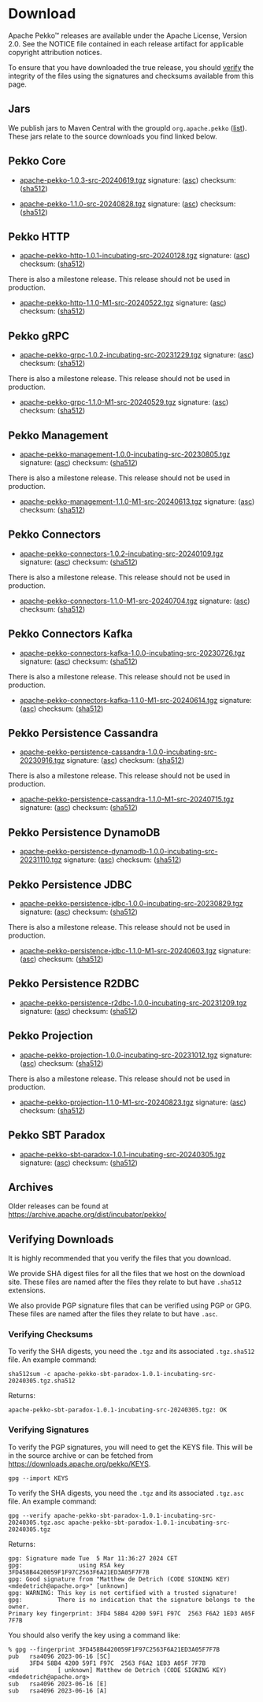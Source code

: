 # Download

Apache Pekko™ releases are available under the Apache License, Version 2.0.
See the NOTICE file contained in each release artifact for applicable copyright attribution notices.

To ensure that you have downloaded the true release, you should [verify](#verifying-downloads) the integrity of the
files using the signatures and checksums available from this page.

## Jars

We publish jars to Maven Central with the groupId `org.apache.pekko` ([list](https://mvnrepository.com/artifact/org.apache.pekko)).
These jars relate to the source downloads you find linked below.

## Pekko Core

* [apache-pekko-1.0.3-src-20240619.tgz](https://www.apache.org/dyn/closer.lua/pekko/1.0.3/apache-pekko-1.0.3-src-20240619.tgz) signature: ([asc](https://downloads.apache.org/pekko/1.0.3/apache-pekko-1.0.3-src-20240619.tgz.asc)) checksum: ([sha512](https://downloads.apache.org/pekko/1.0.3/apache-pekko-1.0.3-src-20240619.tgz.sha512))

* [apache-pekko-1.1.0-src-20240828.tgz](https://www.apache.org/dyn/closer.lua/pekko/1.1.0/apache-pekko-1.1.0-src-20240828.tgz) signature: ([asc](https://downloads.apache.org/pekko/1.1.0/apache-pekko-1.1.0-src-20240828.tgz.asc)) checksum: ([sha512](https://downloads.apache.org/pekko/1.1.0/apache-pekko-1.1.0-src-20240828.tgz.sha512))

## Pekko HTTP

* [apache-pekko-http-1.0.1-incubating-src-20240128.tgz](https://www.apache.org/dyn/closer.lua/incubator/pekko/HTTP-1.0.1/apache-pekko-http-1.0.1-incubating-src-20240128.tgz) signature: ([asc](https://downloads.apache.org/incubator/pekko/HTTP-1.0.1/apache-pekko-http-1.0.1-incubating-src-20240128.tgz.asc)) checksum: ([sha512](https://downloads.apache.org/incubator/pekko/HTTP-1.0.1/apache-pekko-http-1.0.1-incubating-src-20240128.tgz.sha512))

There is also a milestone release. This release should not be used in production.

* [apache-pekko-http-1.1.0-M1-src-20240522.tgz](https://www.apache.org/dyn/closer.lua/pekko/HTTP-1.1.0-M1/apache-pekko-http-1.1.0-M1-src-20240522.tgz) signature: ([asc](https://downloads.apache.org/pekko/HTTP-1.1.0-M1/apache-pekko-http-1.1.0-M1-src-20240522.tgz.asc)) checksum: ([sha512](https://downloads.apache.org/pekko/HTTP-1.1.0-M1/apache-pekko-http-1.1.0-M1-src-20240522.tgz.sha512))

## Pekko gRPC

* [apache-pekko-grpc-1.0.2-incubating-src-20231229.tgz](https://www.apache.org/dyn/closer.lua/incubator/pekko/GRPC-1.0.2/apache-pekko-grpc-1.0.2-incubating-src-20231229.tgz) signature: ([asc](https://downloads.apache.org/incubator/pekko/GRPC-1.0.2/apache-pekko-grpc-1.0.2-incubating-src-20231229.tgz.asc)) checksum: ([sha512](https://downloads.apache.org/incubator/pekko/GRPC-1.0.2/apache-pekko-grpc-1.0.2-incubating-src-20231229.tgz.sha512))

There is also a milestone release. This release should not be used in production.

* [apache-pekko-grpc-1.1.0-M1-src-20240529.tgz](https://www.apache.org/dyn/closer.lua/pekko/GRPC-1.1.0-M1/apache-pekko-grpc-1.1.0-M1-src-20240529.tgz) signature: ([asc](https://downloads.apache.org/pekko/GRPC-1.1.0-M1/apache-pekko-grpc-1.1.0-M1-src-20240529.tgz.asc)) checksum: ([sha512](https://downloads.apache.org/pekko/GRPC-1.1.0-M1/apache-pekko-grpc-1.1.0-M1-src-20240529.tgz.sha512))

## Pekko Management

* [apache-pekko-management-1.0.0-incubating-src-20230805.tgz](https://www.apache.org/dyn/closer.lua/incubator/pekko/MANAGEMENT-1.0.0/apache-pekko-management-1.0.0-incubating-src-20230805.tgz) signature: ([asc](https://downloads.apache.org/incubator/pekko/MANAGEMENT-1.0.0/apache-pekko-management-1.0.0-incubating-src-20230805.tgz.asc)) checksum: ([sha512](https://downloads.apache.org/incubator/pekko/MANAGEMENT-1.0.0/apache-pekko-management-1.0.0-incubating-src-20230805.tgz.sha512))

There is also a milestone release. This release should not be used in production.

* [apache-pekko-management-1.1.0-M1-src-20240613.tgz](https://www.apache.org/dyn/closer.lua/pekko/MANAGEMENT-1.1.0-M1/apache-pekko-management-1.1.0-M1-src-20240613.tgz) signature: ([asc](https://downloads.apache.org/pekko/MANAGEMENT-1.1.0-M1/apache-pekko-management-1.1.0-M1-src-20240613.tgz.asc)) checksum: ([sha512](https://downloads.apache.org/pekko/MANAGEMENT-1.1.0-M1/apache-pekko-management-1.1.0-M1-src-20240613.tgz.sha512))

## Pekko Connectors

* [apache-pekko-connectors-1.0.2-incubating-src-20240109.tgz](https://www.apache.org/dyn/closer.lua/incubator/pekko/CONNECTORS-1.0.2/apache-pekko-connectors-1.0.2-incubating-src-20240109.tgz) signature: ([asc](https://downloads.apache.org/incubator/pekko/CONNECTORS-1.0.2/apache-pekko-connectors-1.0.2-incubating-src-20240109.tgz.asc)) checksum: ([sha512](https://downloads.apache.org/incubator/pekko/CONNECTORS-1.0.2/apache-pekko-connectors-1.0.2-incubating-src-20240109.tgz.sha512))

There is also a milestone release. This release should not be used in production.

* [apache-pekko-connectors-1.1.0-M1-src-20240704.tgz](https://www.apache.org/dyn/closer.lua/pekko/CONNECTORS-1.1.0-M1/apache-pekko-connectors-1.1.0-M1-src-20240704.tgz) signature: ([asc](https://downloads.apache.org/pekko/CONNECTORS-1.1.0-M1/apache-pekko-connectors-1.1.0-M1-src-20240704.tgz.asc)) checksum: ([sha512](https://downloads.apache.org/pekko/CONNECTORS-1.1.0-M1/apache-pekko-connectors-1.1.0-M1-src-20240704.tgz.sha512))

## Pekko Connectors Kafka

* [apache-pekko-connectors-kafka-1.0.0-incubating-src-20230726.tgz](https://www.apache.org/dyn/closer.lua/incubator/pekko/CONNECTORS-KAFKA-1.0.0/apache-pekko-connectors-kafka-1.0.0-incubating-src-20230726.tgz) signature: ([asc](https://downloads.apache.org/incubator/pekko/CONNECTORS-KAFKA-1.0.0/apache-pekko-connectors-kafka-1.0.0-incubating-src-20230726.tgz.asc)) checksum: ([sha512](https://downloads.apache.org/incubator/pekko/CONNECTORS-KAFKA-1.0.0/apache-pekko-connectors-kafka-1.0.0-incubating-src-20230726.tgz.sha512))

There is also a milestone release. This release should not be used in production.

* [apache-pekko-connectors-kafka-1.1.0-M1-src-20240614.tgz](https://www.apache.org/dyn/closer.lua/pekko/CONNECTORS-KAFKA-1.1.0-M1/apache-pekko-connectors-kafka-1.1.0-M1-src-20240614.tgz) signature: ([asc](https://downloads.apache.org/pekko/CONNECTORS-KAFKA-1.1.0-M1/apache-pekko-connectors-kafka-1.1.0-M1-src-20240614.tgz.asc)) checksum: ([sha512](https://downloads.apache.org/pekko/CONNECTORS-KAFKA-1.1.0-M1/apache-pekko-connectors-kafka-1.1.0-M1-src-20240614.tgz.sha512))

## Pekko Persistence Cassandra

* [apache-pekko-persistence-cassandra-1.0.0-incubating-src-20230916.tgz](https://www.apache.org/dyn/closer.lua/incubator/pekko/PERSISTENCE_CASSANDRA-1.0.0/apache-pekko-persistence-cassandra-1.0.0-incubating-src-20230916.tgz) signature: ([asc](https://downloads.apache.org/incubator/pekko/PERSISTENCE_CASSANDRA-1.0.0/apache-pekko-persistence-cassandra-1.0.0-incubating-src-20230916.tgz.asc)) checksum: ([sha512](https://downloads.apache.org/incubator/pekko/PERSISTENCE_CASSANDRA-1.0.0/apache-pekko-persistence-cassandra-1.0.0-incubating-src-20230916.tgz.sha512))

There is also a milestone release. This release should not be used in production.

* [apache-pekko-persistence-cassandra-1.1.0-M1-src-20240715.tgz](https://www.apache.org/dyn/closer.lua/pekko/PERSISTENCE-CASSANDRA-1.1.0-M1/apache-pekko-persistence-cassandra-1.1.0-M1-src-20240715.tgz) signature: ([asc](https://downloads.apache.org/pekko/PERSISTENCE-CASSANDRA-1.1.0-M1/apache-pekko-persistence-cassandra-1.1.0-M1-src-20240715.tgz.asc)) checksum: ([sha512](https://downloads.apache.org/pekko/PERSISTENCE-CASSANDRA-1.1.0-M1/apache-pekko-persistence-cassandra-1.1.0-M1-src-20240715.tgz.sha512))

## Pekko Persistence DynamoDB

* [apache-pekko-persistence-dynamodb-1.0.0-incubating-src-20231110.tgz](https://www.apache.org/dyn/closer.lua/incubator/pekko/PERSISTENCE-DYNAMODB-1.0.0/apache-pekko-persistence-dynamodb-1.0.0-incubating-src-20231110.tgz) signature: ([asc](https://downloads.apache.org/incubator/pekko/PERSISTENCE-DYNAMODB-1.0.0/apache-pekko-persistence-dynamodb-1.0.0-incubating-src-20231110.tgz.asc)) checksum: ([sha512](https://downloads.apache.org/incubator/pekko/PERSISTENCE-DYNAMODB-1.0.0/apache-pekko-persistence-dynamodb-1.0.0-incubating-src-20231110.tgz.sha512))

## Pekko Persistence JDBC

* [apache-pekko-persistence-jdbc-1.0.0-incubating-src-20230829.tgz](https://www.apache.org/dyn/closer.lua/incubator/pekko/PERSISTENCE-JDBC-1.0.0/apache-pekko-persistence-jdbc-1.0.0-incubating-src-20230829.tgz) signature: ([asc](https://downloads.apache.org/incubator/pekko/PERSISTENCE-JDBC-1.0.0/apache-pekko-persistence-jdbc-1.0.0-incubating-src-20230829.tgz.asc)) checksum: ([sha512](https://downloads.apache.org/incubator/pekko/PERSISTENCE-JDBC-1.0.0/apache-pekko-persistence-jdbc-1.0.0-incubating-src-20230829.tgz.sha512))

There is also a milestone release. This release should not be used in production.

* [apache-pekko-persistence-jdbc-1.1.0-M1-src-20240603.tgz](https://www.apache.org/dyn/closer.lua/pekko/PERSISTENCE-JDBC-1.1.0-M1/apache-pekko-persistence-jdbc-1.1.0-M1-src-20240603.tgz) signature: ([asc](https://downloads.apache.org/pekko/PERSISTENCE-JDBC-1.1.0-M1/apache-pekko-persistence-jdbc-1.1.0-M1-src-20240603.tgz.asc)) checksum: ([sha512](https://downloads.apache.org/pekko/PERSISTENCE-JDBC-1.1.0-M1/apache-pekko-persistence-jdbc-1.1.0-M1-src-20240603.tgz.sha512))

## Pekko Persistence R2DBC

* [apache-pekko-persistence-r2dbc-1.0.0-incubating-src-20231209.tgz](https://www.apache.org/dyn/closer.lua/incubator/pekko/PERSISTENCE-R2DBC-1.0.0/apache-pekko-persistence-r2dbc-1.0.0-incubating-src-20231209.tgz) signature: ([asc](https://downloads.apache.org/incubator/pekko/PERSISTENCE-R2DBC-1.0.0/apache-pekko-persistence-r2dbc-1.0.0-incubating-src-20231209.tgz.asc)) checksum: ([sha512](https://downloads.apache.org/incubator/pekko/PERSISTENCE-R2DBC-1.0.0/apache-pekko-persistence-r2dbc-1.0.0-incubating-src-20231209.tgz.sha512))

## Pekko Projection

* [apache-pekko-projection-1.0.0-incubating-src-20231012.tgz](https://www.apache.org/dyn/closer.lua/incubator/pekko/PROJECTION-1.0.0/apache-pekko-projection-1.0.0-incubating-src-20231012.tgz) signature: ([asc](https://downloads.apache.org/incubator/pekko/PROJECTION-1.0.0/apache-pekko-projection-1.0.0-incubating-src-20231012.tgz.asc)) checksum: ([sha512](https://downloads.apache.org/incubator/pekko/PROJECTION-1.0.0/apache-pekko-projection-1.0.0-incubating-src-20231012.tgz.sha512))

There is also a milestone release. This release should not be used in production.

* [apache-pekko-projection-1.1.0-M1-src-20240823.tgz](https://www.apache.org/dyn/closer.lua/pekko/PROJECTION-1.1.0-M1/apache-pekko-projection-1.1.0-M1-src-20240823.tgz) signature: ([asc](https://downloads.apache.org/pekko/PROJECTION-1.1.0-M1/apache-pekko-projection-1.1.0-M1-src-20240823.tgz.asc)) checksum: ([sha512](https://downloads.apache.org/pekko/PROJECTION-1.1.0-M1/apache-pekko-projection-1.1.0-M1-src-20240823.tgz.sha512))

## Pekko SBT Paradox

* [apache-pekko-sbt-paradox-1.0.1-incubating-src-20240305.tgz](https://www.apache.org/dyn/closer.lua/incubator/pekko/SBT-PARADOX-1.0.1/apache-pekko-sbt-paradox-1.0.1-incubating-src-20240305.tgz) signature: ([asc](https://downloads.apache.org/incubator/pekko/SBT-PARADOX-1.0.1/apache-pekko-sbt-paradox-1.0.1-incubating-src-20240305.tgz.asc)) checksum: ([sha512](https://downloads.apache.org/incubator/pekko/SBT-PARADOX-1.0.1/apache-pekko-sbt-paradox-1.0.1-incubating-src-20240305.tgz.sha512))

## Archives

Older releases can be found at https://archive.apache.org/dist/incubator/pekko/

## Verifying Downloads

It is highly recommended that you verify the files that you download.

We provide SHA digest files for all the files that we host on the download site. These files 
are named after the files they relate to but have `.sha512` extensions.

We also provide PGP signature files that can be verified using PGP or GPG. These files
are named after the files they relate to but have `.asc`.

### Verifying Checksums

To verify the SHA digests, you need the `.tgz` and its associated `.tgz.sha512` file. An example command:
```
sha512sum -c apache-pekko-sbt-paradox-1.0.1-incubating-src-20240305.tgz.sha512
```

Returns:
```
apache-pekko-sbt-paradox-1.0.1-incubating-src-20240305.tgz: OK
```
### Verifying Signatures

To verify the PGP signatures, you will need to get the KEYS file. This will be in the source archive
or can be fetched from https://downloads.apache.org/pekko/KEYS.

```
gpg --import KEYS
```

To verify the SHA digests, you need the `.tgz` and its associated `.tgz.asc` file. An example command:
```
gpg --verify apache-pekko-sbt-paradox-1.0.1-incubating-src-20240305.tgz.asc apache-pekko-sbt-paradox-1.0.1-incubating-src-20240305.tgz
```

Returns:
```
gpg: Signature made Tue  5 Mar 11:36:27 2024 CET
gpg:                using RSA key 3FD458B4420059F1F97C2563F6A21ED3A05F7F7B
gpg: Good signature from "Matthew de Detrich (CODE SIGNING KEY) <mdedetrich@apache.org>" [unknown]
gpg: WARNING: This key is not certified with a trusted signature!
gpg:          There is no indication that the signature belongs to the owner.
Primary key fingerprint: 3FD4 58B4 4200 59F1 F97C  2563 F6A2 1ED3 A05F 7F7B
```
You should also verify the key using a command like:

```
% gpg --fingerprint 3FD458B4420059F1F97C2563F6A21ED3A05F7F7B
pub   rsa4096 2023-06-16 [SC]
      3FD4 58B4 4200 59F1 F97C  2563 F6A2 1ED3 A05F 7F7B
uid           [ unknown] Matthew de Detrich (CODE SIGNING KEY) <mdedetrich@apache.org>
sub   rsa4096 2023-06-16 [E]
sub   rsa4096 2023-06-16 [A]
```
